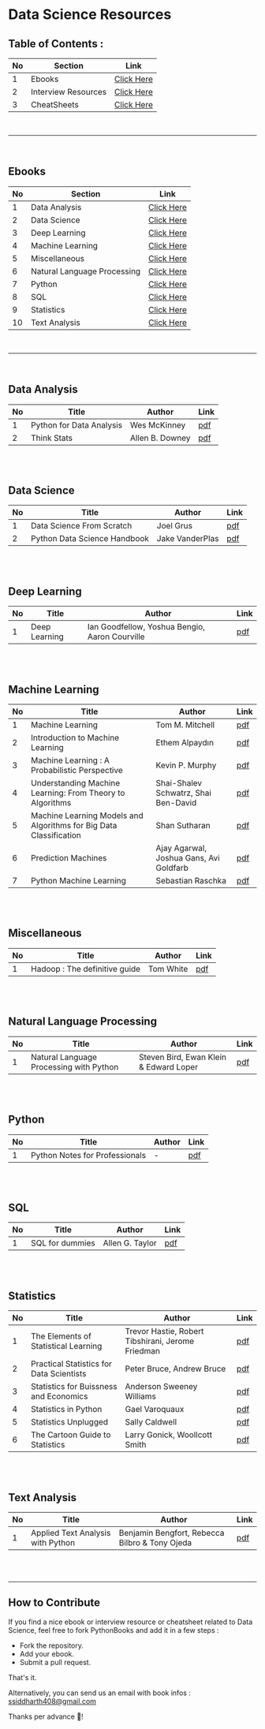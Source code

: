 # Data Science Resources

## Table of Contents :

No | Section | Link
--- | --- | ---
1 | Ebooks | [Click Here](#Ebooks)
2 | Interview Resources | [Click Here](https://github.com/data-science-projects-and-resources/Data-Science-EBooks/blob/main/InterviewResources.md)
3 | CheatSheets | [Click Here](https://github.com/data-science-projects-and-resources/Data-Science-EBooks/blob/main/cheatsheet.md)

<br>

---

<br>

## Ebooks

No | Section | Link
--- | --- | ---
1 | Data Analysis | [Click Here](#data-analysis)
2 | Data Science | [Click Here](#data-science)
3 | Deep Learning | [Click Here](#deep-learning) 
4 | Machine Learning | [Click Here](#machine-learning)
5 | Miscellaneous | [Click Here](#miscellaneous)
6 | Natural Language Processing | [Click Here](#natural-language-processing)
7 | Python | [Click Here](#python)
8 | SQL | [Click Here](#sql)
9 | Statistics | [Click Here](#statistics)
10 | Text Analysis | [Click Here](#text-analysis)

<br>

---    

<br>



## Data Analysis

No | Title | Author | Link
--- | --- | --- | ---
1 | Python for Data Analysis | Wes McKinney | [pdf](https://github.com/data-science-projects-and-resources/Data-Science-EBooks/blob/main/Data%20Analysis/Python%20for%20Data%20Analysis.pdf)
2 | Think Stats | Allen B. Downey | [pdf](https://github.com/data-science-projects-and-resources/Data-Science-EBooks/blob/main/Data%20Analysis/thinkstats2.pdf) 

<br>
<br>

## Data Science

No | Title | Author | Link
--- | --- | --- | ---
1 | Data Science From Scratch | Joel Grus | [pdf](https://github.com/data-science-projects-and-resources/Data-Science-EBooks/blob/main/Data%20Science/%5BJoel_Grus%5D_Data_Science_from_Scratch_First_Princ.pdf) |
2 | Python Data Science Handbook | Jake VanderPlas | [pdf](https://github.com/data-science-projects-and-resources/Data-Science-EBooks/blob/main/Data%20Science/pythondatasciencehandbook.pdf) | 

<br>
<br>

## Deep Learning

No | Title | Author | Link
--- | --- | --- | ---
1 | Deep Learning | Ian Goodfellow, Yoshua Bengio, Aaron Courville | [pdf](https://github.com/data-science-projects-and-resources/Data-Science-EBooks/blob/main/Deep%20Learning/Deep%20Learning-Ian%20Goodfellow.pdf) |


<br>
<br>



## Machine Learning

No | Title | Author | Link
--- | --- | --- | ---
1 | Machine Learning | Tom M. Mitchell | [pdf]() |
2 | Introduction to Machine Learning | Ethem Alpaydın | [pdf]() |
3 | Machine Learning : A Probabilistic Perspective | Kevin P. Murphy | [pdf]() |
4 | Understanding Machine Learning: From Theory to Algorithms | Shai-Shalev Schwatrz, Shai Ben-David | [pdf]() |
5 | Machine Learning Models and Algorithms for Big Data Classification | Shan Sutharan | [pdf]() |
6 | Prediction Machines | Ajay Agarwal, Joshua Gans, Avi Goldfarb | [pdf]() |
7 | Python Machine Learning | Sebastian Raschka | [pdf]() |


<br>
<br>

## Miscellaneous

No | Title | Author | Link
--- | --- | --- | ---
1 | Hadoop : The definitive guide | Tom White | [pdf](https://github.com/data-science-projects-and-resources/Data-Science-EBooks/blob/main/Miscellaneous/Hadoop-The.Definitive.Guide_4.edition_a_Tom.White_April-2015-1.pdf)

<br>
<br>

## Natural Language Processing

No | Title | Author | Link
--- | --- | --- | ---
1 | Natural Language Processing with Python | Steven Bird, Ewan Klein & Edward Loper | [pdf](https://github.com/data-science-projects-and-resources/Data-Science-EBooks/blob/main/NLP/Natural_Language_Processing_with_Python.pdf)

<br>
<br>

## Python

No | Title | Author | Link
--- | --- | --- | ---
1 | Python Notes for Professionals | - | [pdf](https://github.com/data-science-projects-and-resources/Data-Science-EBooks/blob/main/Python/PythonNotesForProfessionals.pdf) |


<br>
<br>

## SQL

No | Title | Author | Link
--- | --- | --- | ---
1 | SQL for dummies | Allen G. Taylor | [pdf](https://github.com/data-science-projects-and-resources/Data-Science-EBooks/blob/main/SQL/SQL%20For%20Dummies.pdf) |

<br>
<br>

## Statistics

No | Title | Author | Link
--- | --- | --- | ---
1 | The Elements of Statistical Learning | Trevor Hastie, Robert Tibshirani, Jerome Friedman | [pdf](https://github.com/data-science-projects-and-resources/Data-Science-EBooks/blob/main/Statistics/ELEMENTS%20OF%20STATISTICAL%20ENGINEERING.pdf) |
2 | Practical Statistics for Data Scientists | Peter Bruce, Andrew Bruce | [pdf](https://github.com/data-science-projects-and-resources/Data-Science-EBooks/blob/main/Statistics/Practical%20Statistics%20for%20Data%20Scientists.pdf) |
3 | Statistics for Buissness and Economics | Anderson Sweeney Williams | [pdf](https://github.com/data-science-projects-and-resources/Data-Science-EBooks/blob/main/Statistics/Statistics%20for%20Business%20and%20Economics.pdf) |
4 | Statistics in Python | Gael Varoquaux | [pdf](https://github.com/data-science-projects-and-resources/Data-Science-EBooks/blob/main/Statistics/Statistics%20in%20python.pdf) |
5 | Statistics Unplugged | Sally Caldwell | [pdf](https://github.com/data-science-projects-and-resources/Data-Science-EBooks/blob/main/Statistics/Statistics%20Unplugged.pdf) |
6 | The Cartoon Guide to Statistics | Larry Gonick, Woollcott Smith | [pdf](https://github.com/data-science-projects-and-resources/Data-Science-EBooks/blob/main/Statistics/The%20cartoon%20guide%20to%20statistics.pdf) |

<br>
<br>

## Text Analysis

No | Title | Author | Link
--- | --- | --- | ---
1 | Applied Text Analysis with Python | Benjamin Bengfort, Rebecca Bilbro & Tony Ojeda | [pdf](https://github.com/data-science-projects-and-resources/Data-Science-EBooks/blob/main/Text%20Analysis/Benjamin%20Bengfort%2C%20Tony%20Ojeda%2C%20Rebecca%20Bilbro-Applied%20Text%20Analysis%20with%20Python_%20Enabling%20Language%20Aware%20Data%20Products%20with%20Machine%20Learning-O’Reilly%20Media%20(2017).pdf)

<br>
<br>

---

## How to Contribute


If you find a nice ebook or interview resource or cheatsheet related to Data Science, feel free to fork PythonBooks and add it in a few steps :

- Fork the repository.
- Add your ebook.
- Submit a pull request.

That's it.

Alternatively, you can send us an email with book infos : ssiddharth408@gmail.com

Thanks per advance 💙!